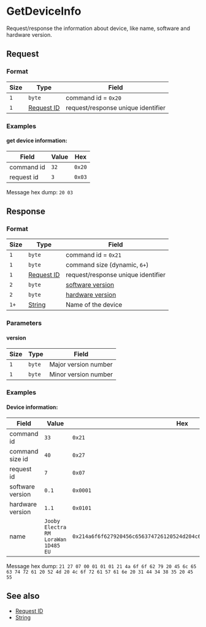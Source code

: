 # GetDeviceInfo

Request/response the information about device, like name, software and hardware version.


## Request

### Format

| Size  | Type                                 | Field                              |
| ----- | ------------------------------------ | ---------------------------------- |
| `1`   | `byte`                               | command id = `0x20`                |
| `1`   | [Request ID](../types.md#request-id) | request/response unique identifier |


### Examples

#### get device information:

| Field      | Value | Hex    |
| ---------- | ----- | ------ |
| command id | `32`  | `0x20` |
| request id | `3`   | `0x03` |

Message hex dump: `20 03`


## Response

### Format

| Size | Type                                 | Field                                           |
| ---- | ------------------------------------ | ----------------------------------------------- |
| `1`  | `byte`                               | command id = `0x21`                             |
| `1`  | `byte`                               | command size (dynamic, `6+`)                    |
| `1`  | [Request ID](../types.md#request-id) | request/response unique identifier              |
| `2`  | `byte`                               | [software version](#version)                    |
| `2`  | `byte`                               | [hardware version](#version)                    |
| `1+` | [String](../types.md#string)         | Name of the device                              |

### Parameters

#### **version**

| Size | Type    | Field                |
| ---- | ------- | -------------------- |
| `1`  | `byte`  | Major version number |
| `1`  | `byte`  | Minor version number |


### Examples

#### Device information:

| Field            | Value                               | Hex                                                                      |
| ---------------- | ----------------------------------- | ------------------------------------------------------------------------ |
| command id       | `33`                                | `0x21`                                                                   |
| command size id  | `40`                                | `0x27`                                                                   |
| request id       | `7`                                 | `0x07`                                                                   |
| software version | `0.1`                               | `0x0001`                                                                 |
| hardware version | `1.1`                               | `0x0101`                                                                 |
| name             | `Jooby Electra RM LoraWan 1D485 EU` | `0x214a6f6f627920456c656374726120524d204c6f726157616e203144343835204555` |

Message hex dump: `21 27 07 00 01 01 01 21 4a 6f 6f 62 79 20 45 6c 65 63 74 72 61 20 52 4d 20 4c 6f 72 61 57 61 6e 20 31 44 34 38 35 20 45 55`


## See also

* [Request ID](../types.md#request-id)
* [String](../types.md#string)
